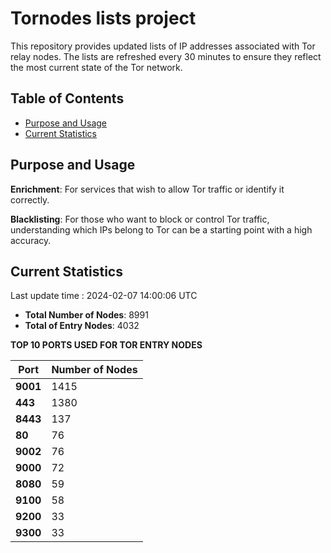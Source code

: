 # Tornodes lists project

This repository provides updated lists of IP addresses associated with Tor relay nodes. The lists are refreshed every 30 minutes to ensure they reflect the most current state of the Tor network.

## Table of Contents

- [Purpose and Usage](#purpose-and-usage)
- [Current Statistics](#current-statistics)


## Purpose and Usage

**Enrichment**: For services that wish to allow Tor traffic or identify it correctly.

**Blacklisting**: For those who want to block or control Tor traffic, understanding which IPs belong to Tor can be a starting point with a high accuracy.

## Current Statistics

Last update time : 2024-02-07 14:00:06 UTC

- **Total Number of Nodes**: 8991
- **Total of Entry Nodes**: 4032

**TOP 10 PORTS USED FOR TOR ENTRY NODES**

| **Port** | **Number of Nodes** |
|------|-----------------|
| **9001**   | 1415  |
| **443**   | 1380  |
| **8443**   | 137  |
| **80**   | 76  |
| **9002**   | 76  |
| **9000**   | 72  |
| **8080**   | 59  |
| **9100**   | 58  |
| **9200**   | 33  |
| **9300**   | 33  |

